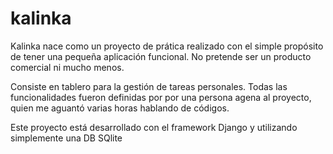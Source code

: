 # kalinka

Kalinka nace como un proyecto de prática realizado con el simple propósito de tener una pequeña aplicación funcional. No pretende ser un producto comercial ni mucho menos.

Consiste en tablero para la gestión de tareas personales. Todas las funcionalidades fueron definidas por por una persona agena al proyecto, quien me aguantó varias horas hablando de códigos.

Este proyecto está desarrollado con el framework Django y utilizando simplemente una DB SQlite
